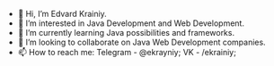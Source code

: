 - 👋 Hi, I’m Edvard Krainiy.
- 👀 I’m interested in Java Development and Web Development.
- 🌱 I’m currently learning Java possibilities and frameworks.
- 💞️ I’m looking to collaborate on Java Web Development companies.
- 📫 How to reach me: Telegram - @ekrayniy; VK - /ekrainiy; 
      

<!---
EdwardKrainiy/EdwardKrainiy is a ✨ special ✨ repository because its `README.md` (this file) appears on your GitHub profile.
You can click the Preview link to take a look at your changes.
--->
